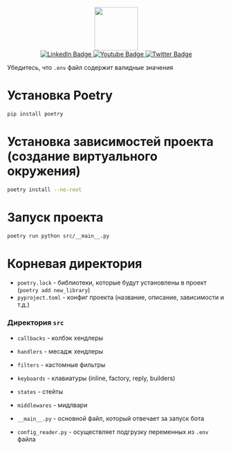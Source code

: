 
<div id="header" align="center">
  <img src="https://media.giphy.com/media/M9gbBd9nbDrOTu1Mqx/giphy.gif" width="100"/>
</div>
<div id="badges" align="center">
  <a href="your-linkedin-URL">
    <img src="https://img.shields.io/badge/LinkedIn-blue?style=for-the-badge&logo=linkedin&logoColor=white" alt="LinkedIn Badge"/>
  </a>
  <a href="your-youtube-URL">
    <img src="https://img.shields.io/badge/YouTube-red?style=for-the-badge&logo=youtube&logoColor=white" alt="Youtube Badge"/>
  </a>
  <a href="your-twitter-URL">
    <img src="https://img.shields.io/badge/Twitter-blue?style=for-the-badge&logo=twitter&logoColor=white" alt="Twitter Badge"/>
  </a>
</div>

Убедитесь, что `.env` файл содержит валидные значения
# Установка Poetry
```bash
pip install poetry
```

# Установка зависимостей проекта (создание виртуального окружения)
```bash
poetry install --no-root
```

# Запуск проекта
```bash
poetry run python src/__main__.py
```

# Корневая директория
- `poetry.lock` - библиотеки, которые будут установлены в проект (`poetry add new_library`)
- `pyproject.toml` - конфиг проекта (название, описание, зависимости и т.д.)

### Директория `src`
- `callbacks` - колбэк хендлеры
- `handlers` - месадж хендлеры
- `filters` - кастомные фильтры
- `keyboards` - клавиатуры (inline, factory, reply, builders)
- `states` - стейты
- `middlewares` - мидлвари

- `__main__.py` - основной файл, который отвечает за запуск бота
- `config_reader.py` - осуществляет подгрузку переменных из `.env` файла


